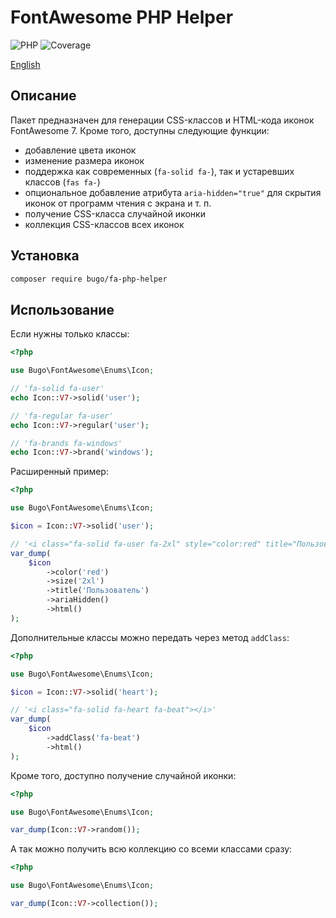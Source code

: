 # FontAwesome PHP Helper

![PHP](https://img.shields.io/badge/PHP-^8.1-blue.svg?style=flat)
![Coverage](https://badgen.net/coveralls/c/github/dragomano/fa-php-helper/main)

[English](README.md)

## Описание

Пакет предназначен для генерации CSS-классов и HTML-кода иконок FontAwesome 7. Кроме того, доступны следующие функции:

- добавление цвета иконок
- изменение размера иконок
- поддержка как современных (`fa-solid fa-`), так и устаревших классов (`fas fa-`)
- опциональное добавление атрибута `aria-hidden="true"` для скрытия иконок от программ чтения с экрана и т. п.
- получение CSS-класса случайной иконки
- коллекция CSS-классов всех иконок

## Установка

```bash
composer require bugo/fa-php-helper
```

## Использование

Если нужны только классы:

```php
<?php

use Bugo\FontAwesome\Enums\Icon;

// 'fa-solid fa-user'
echo Icon::V7->solid('user');

// 'fa-regular fa-user'
echo Icon::V7->regular('user');

// 'fa-brands fa-windows'
echo Icon::V7->brand('windows');
```

Расширенный пример:

```php
<?php

use Bugo\FontAwesome\Enums\Icon;

$icon = Icon::V7->solid('user');

// '<i class="fa-solid fa-user fa-2xl" style="color:red" title="Пользователь" aria-hidden="true"></i>'
var_dump(
    $icon
        ->color('red')
        ->size('2xl')
        ->title('Пользователь')
        ->ariaHidden()
        ->html()
);
```

Дополнительные классы можно передать через метод `addClass`:

```php
<?php

use Bugo\FontAwesome\Enums\Icon;

$icon = Icon::V7->solid('heart');

// '<i class="fa-solid fa-heart fa-beat"></i>'
var_dump(
    $icon
        ->addClass('fa-beat')
        ->html()
);
```

Кроме того, доступно получение случайной иконки:

```php
<?php

use Bugo\FontAwesome\Enums\Icon;

var_dump(Icon::V7->random());
```

А так можно получить всю коллекцию со всеми классами сразу:

```php
<?php

use Bugo\FontAwesome\Enums\Icon;

var_dump(Icon::V7->collection());
```
